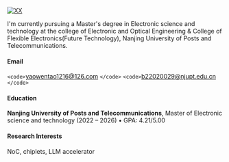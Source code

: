 [![XX](https://img.shields.io/badge/XX-github-blue?logo=github)](https://github.com/XX)

I'm currently pursuing a Master's degree in Electronic science and technology at the college of Electronic and Optical Engineering & College of Flexible Electronics(Future Technology), Nanjing University of Posts and Telecommunications.

#### Email

`<code>`yaowentao1216@126.com `</code>`
`<code>`b22020029@njupt.edu.cn `</code>`

#### Education

**Nanjing University of Posts and Telecommunications**, Master of Electronic science and technology (2022 – 2026)
• GPA: 4.21/5.00

#### Research Interests

NoC, chiplets, LLM accelerator
